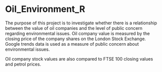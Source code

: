 # Oil_Environment_R

The purpose of this project is to investigate whether there is a relationship between the value of oil companies and the level of public concern regarding environmental issues. Oil company value is measured by the closing price of the company shares on the London Stock Exchange. Google trends data is used as a measure of public concern about environmental issues.

Oil company stock values are also compared to FTSE 100 closing values and petrol prices. 

 
